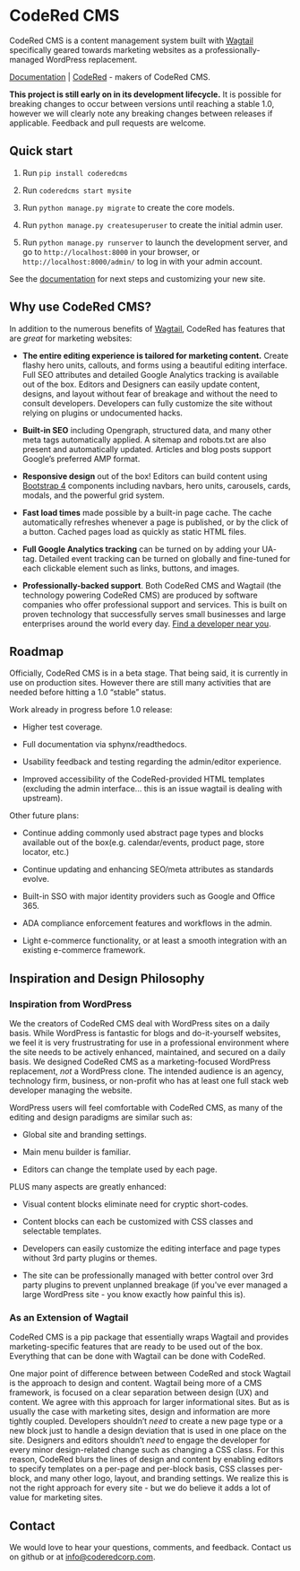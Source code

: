 # CodeRed CMS

CodeRed CMS is a content management system built with [Wagtail](https://wagtail.io/) specifically geared towards marketing websites as a professionally-managed WordPress replacement.

[Documentation](DOCS.md) | [CodeRed](https://www.coderedcorp.com/) - makers of CodeRed CMS.

**This project is still early on in its development lifecycle.** It is possible for breaking changes to occur between versions until reaching a stable 1.0, however we will clearly note any breaking changes between releases if applicable. Feedback and pull requests are welcome.

## Quick start
1. Run `pip install coderedcms`

2. Run `coderedcms start mysite`

3. Run `python manage.py migrate` to create the core models.

4. Run `python manage.py createsuperuser` to create the initial admin user.

5. Run `python manage.py runserver` to launch the development server, and go to `http://localhost:8000` in your browser, or `http://localhost:8000/admin/` to log in with your admin account.

See the [documentation](DOCS.md) for next steps and customizing your new site.



## Why use CodeRed CMS?
In addition to the numerous benefits of [Wagtail](https://wagtail.io/features/), CodeRed has features that are *great* for marketing websites:

* **The entire editing experience is tailored for marketing content.** Create flashy hero units, callouts, and forms using a beautiful editing interface. Full SEO attributes and detailed Google Analytics tracking is available out of the box. Editors and Designers can easily update content, designs, and layout without fear of breakage and without the need to consult developers. Developers can fully customize the site without relying on plugins or undocumented hacks.

* **Built-in SEO** including Opengraph, structured data, and many other meta tags automatically applied. A sitemap and robots.txt are also present and automatically updated. Articles and blog posts support Google’s preferred AMP format.

* **Responsive design** out of the box! Editors can build content using [Bootstrap 4](https://getbootstrap.com/) components including navbars, hero units, carousels, cards, modals, and the powerful grid system.

* **Fast load times** made possible by a built-in page cache. The cache automatically refreshes whenever a page is published, or by the click of a button. Cached pages load as quickly as static HTML files.

* **Full Google Analytics tracking** can be turned on by adding your UA- tag. Detailed event tracking can be turned on globally and fine-tuned for each clickable element such as links, buttons, and images.

* **Professionally-backed support**. Both CodeRed CMS and Wagtail (the technology powering CodeRed CMS) are produced by software companies who offer professional support and services. This is built on proven technology that successfully serves small businesses and large enterprises around the world every day. [Find a developer near you](https://madewithwagtail.org/developers/).



## Roadmap
Officially, CodeRed CMS is in a beta stage. That being said, it is currently in use on production sites. However there are still many activities that are needed before hitting a 1.0 “stable” status.

Work already in progress before 1.0 release:

* Higher test coverage.

* Full documentation via sphynx/readthedocs.

* Usability feedback and testing regarding the admin/editor experience.

* Improved accessibility of the CodeRed-provided HTML templates (excluding the admin interface... this is an issue wagtail is dealing with upstream).

Other future plans:

* Continue adding commonly used abstract page types and blocks available out of the box(e.g. calendar/events, product page, store locator, etc.)

* Continue updating and enhancing SEO/meta attributes as standards evolve.

* Built-in SSO with major identity providers such as Google and Office 365.

* ADA compliance enforcement features and workflows in the admin.

* Light e-commerce functionality, or at least a smooth integration with an existing e-commerce framework.



## Inspiration and Design Philosophy

### Inspiration from WordPress
We the creators of CodeRed CMS deal with WordPress sites on a daily basis. While WordPress is fantastic for blogs and do-it-yourself websites, we feel it is very frustrustrating for use in a professional environment where the site needs to be actively enhanced, maintained, and secured on a daily basis. We designed CodeRed CMS as a marketing-focused WordPress replacement, *not* a WordPress clone. The intended audience is an agency, technology firm, business, or non-profit who has at least one full stack web developer managing the website.

WordPress users will feel comfortable with CodeRed CMS, as many of the editing and design paradigms are similar such as:

* Global site and branding settings.

* Main menu builder is familiar.

* Editors can change the template used by each page.

PLUS many aspects are greatly enhanced:

* Visual content blocks eliminate need for cryptic short-codes.

* Content blocks can each be customized with CSS classes and selectable templates.

* Developers can easily customize the editing interface and page types without 3rd party plugins or themes.

* The site can be professionally managed with better control over 3rd party plugins to prevent unplanned breakage (if you've ever managed a large WordPress site - you know exactly how painful this is).

### As an Extension of Wagtail
CodeRed CMS is a pip package that essentially wraps Wagtail and provides marketing-specific features that are ready to be used out of the box. Everything that can be done with Wagtail can be done with CodeRed.

One major point of difference between between CodeRed and stock Wagtail is the approach to design and content. Wagtail being more of a CMS framework, is focused on a clear separation between design (UX) and content. We agree with this approach for larger informational sites. But as is usually the case with marketing sites, design and information are more tightly coupled. Developers shouldn’t *need* to create a new page type or a new block just to handle a design deviation that is used in one place on the site. Designers and editors shouldn’t *need* to engage the developer for every minor design-related change such as changing a CSS class. For this reason, CodeRed blurs the lines of design and content by enabling editors to specify templates on a per-page and per-block basis, CSS classes per-block, and many other logo, layout, and branding settings. We realize this is not the right approach for every site - but we do believe it adds a lot of value for marketing sites.



## Contact
We would love to hear your questions, comments, and feedback. Contact us on github or at info@coderedcorp.com.
